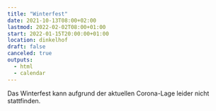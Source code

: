 ```yaml
---
title: "Winterfest"
date: 2021-10-13T08:00+02:00
lastmod: 2022-02-02T08:00+01:00
start: 2022-01-15T20:00:00+01:00
location: dinkelhof
draft: false
canceled: true
outputs:
  - html
  - calendar
---
```


Das Winterfest kann aufgrund der aktuellen Corona-Lage leider nicht stattfinden.
